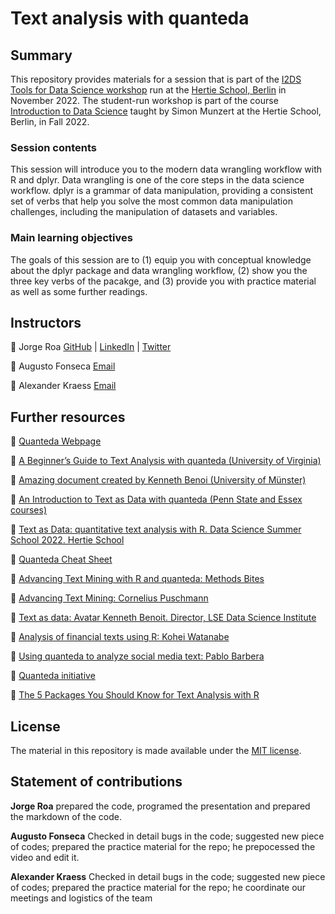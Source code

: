 # Text analysis with quanteda


## Summary

This repository provides materials for a session that is part of the [I2DS Tools for Data Science workshop](https://github.com/intro-to-data-science-22-workshop) run at the [Hertie School, Berlin](https://www.hertie-school.org/en/) in November 2022. The student-run workshop is part of the course [Introduction to Data Science](https://github.com/intro-to-data-science-22) taught by Simon Munzert at the Hertie School, Berlin, in Fall 2022.

### Session contents

This session will introduce you to the modern data wrangling workflow with R and dplyr. Data wrangling is one of the core steps in the data science workflow. dplyr is a grammar of data manipulation, providing a consistent set of verbs that help you solve the most common data manipulation challenges, including the manipulation of datasets and variables. 

### Main learning objectives

The goals of this session are to (1) equip you with conceptual knowledge about the dplyr package and data wrangling workflow, (2) show you the three key verbs of the pacakge, and (3) provide you with practice material as well as some further readings.


## Instructors

🥋 Jorge Roa [GitHub](https://github.com/jurjoroa) | [LinkedIn](https://www.linkedin.com/in/jorge-roac) | [Twitter](https://twitter.com/jorgeroac)

🥋 Augusto Fonseca [Email](cesaraccf@gmail.com) 

🥋 Alexander Kraess [Email](alexander.kraess@sciencespo.fr)

## Further resources

🎯 [Quanteda Webpage](https://quanteda.io/)


🎯 [A Beginner’s Guide to Text Analysis with quanteda (University of Virginia)](https://data.library.virginia.edu/a-beginners-guide-to-text-analysis-with-quanteda/)



🎯 [Amazing document created by Kenneth Benoi (University of Münster)](https://www.uni-muenster.de/imperia/md/content/ifpol/grasp/2019-06-27_muenster.pdf)



🎯 [An Introduction to Text as Data with quanteda (Penn State and Essex courses)](https://burtmonroe.github.io/TextAsDataCourse/Tutorials/TADA-IntroToQuanteda.nb.html)


🎯 [Text as Data: quantitative text analysis with R. Data Science Summer School 2022. Hertie School](https://ds3.ai/courses/textasdata.html)



🎯 [Quanteda Cheat Sheet](https://muellerstefan.net/files/quanteda-cheatsheet.pdf)



🎯 [Advancing Text Mining with R and quanteda: Methods Bites](https://www.mzes.uni-mannheim.de/socialsciencedatalab/article/advancing-text-mining/)


🎯 [Advancing Text Mining: Cornelius Puschmann](http://cbpuschmann.net/quanteda_mzes/)


🎯 [Text as data:  Avatar Kenneth Benoit. Director, LSE Data Science Institute](https://gist.github.com/kbenoit)


🎯 [Analysis of financial texts using R:  Kohei Watanabe](https://blog.koheiw.net/?p=1687)


🎯 [Using quanteda to analyze social media text:  Pablo Barbera](http://pablobarbera.com/text-analysis-vienna/code/03-quanteda-intro.html)


🎯 [Quanteda initiative](https://quanteda.org/)


🎯 [The 5 Packages You Should Know for Text Analysis with R](https://towardsdatascience.com/r-packages-for-text-analysis-ad8d86684adb)




## License

The material in this repository is made available under the [MIT license](http://opensource.org/licenses/mit-license.php). 

## Statement of contributions

**Jorge Roa** prepared the code, programed the presentation and prepared the markdown of the code.

**Augusto Fonseca** Checked in detail bugs in the code; suggested new piece of codes; prepared the practice material for the repo; he prepocessed the video and edit it. 

**Alexander Kraess** Checked in detail bugs in the code; suggested new piece of codes; prepared the practice material for the repo; he coordinate our meetings and logistics of the team

